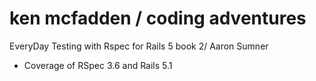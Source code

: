 # ken mcfadden / coding adventures

EveryDay Testing with Rspec for Rails 5 book 2/ Aaron Sumner

* Coverage of RSpec 3.6 and Rails 5.1



